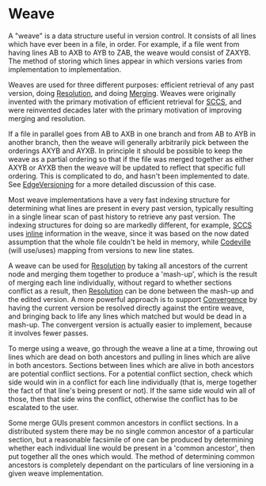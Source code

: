 # Weave

A "weave" is a data structure useful in version control. It consists of all lines which have ever been in a file, in order. For example, if a file went from having lines AB to AXB to AYB to ZAB, the weave would consist of ZAXYB. The method of storing which lines appear in which versions varies from implementation to implementation.

Weaves are used for three different purposes: efficient retrieval of any past version, doing [Resolution](Resolution.md), and doing [Merging](Merging.md). Weaves were originally invented with the primary motivation of efficient retrieval for [SCCS](SCCS.md), and were reinvented decades later with the primary motivation of improving merging and resolution.

If a file in parallel goes from AB to AXB in one branch and from AB to AYB in another branch, then the weave will generally arbitrarily pick between the orderings AXYB and AYXB. In principle it should be possible to keep the weave as a partial ordering so that if the file was merged together as either AXYB or AYXB then the weave will be updated to reflect that specific full ordering. This is complicated to do, and hasn't been implemented to date. See [EdgeVersioning](EdgeVersioning.md) for a more detailed discussion of this case.

Most weave implementations have a very fast indexing structure for determining what lines are present in every past version, typically resulting in a single linear scan of past history to retrieve any past version. The indexing structures for doing so are markedly different, for example, [SCCS](SCCS.md) uses [inline](http://web.mit.edu/ghudson/thoughts/file-versioning) information in the weave, since it was based on the now dated assumption that the whole file couldn't be held in memory, while [Codeville](Codeville.md) (will use/uses) mapping from versions to new line states.

A weave can be used for [Resolution](Resolution.md) by taking all ancestors of the current node and merging them together to produce a 'mash-up', which is the result of merging each line individually, without regard to whether sections conflict as a result, then [Resolution](Resolution.md) can be done between the mash-up and the edited version. A more powerful approach is to support [Convergence](Convergence.md) by having the current version be resolved directly against the entire weave, and bringing back to life any lines which matched but would be dead in a mash-up. The convergent version is actually easier to implement, because it involves fewer passes.

To merge using a weave, go through the weave a line at a time, throwing out lines which are dead on both ancestors and pulling in lines which are alive in both ancestors. Sections between lines which are alive in both ancestors are potential conflict sections. For a potential conflict section, check which side would win in a conflict for each line individually (that is, merge together the fact of that line's being present or not). If the same side would win all of those, then that side wins the conflict, otherwise the conflict has to be escalated to the user.

Some merge GUIs present common ancestors in conflict sections. In a distributed system there may be no single common ancestor of a particular section, but a reasonable facsimile of one can be produced by determining whether each individual line would be present in a 'common ancestor', then put together all the ones which would. The method of determining common ancestors is completely dependant on the particulars of line versioning in a given weave implementation.
